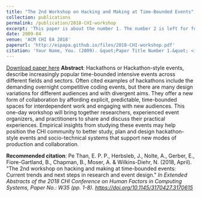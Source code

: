 ```yaml
---
title: "The 2nd Workshop on Hacking and Making at Time-Bounded Events"
collection: publications
permalink: /publication/2018-CHI-workshop
excerpt: 'This paper is about the number 1. The number 2 is left for future work.'
date: 2009-04
venue: 'ACM CHI EA 2018'
paperurl: 'http://eipapa.github.io/files/2018-CHI-workshop.pdf'
citation: 'Your Name, You. (2009). &quot;Paper Title Number 1.&quot; <i>Journal 1</i>. 1(1).'
---
```


[Download paper here](http://eipapa.github.io/files/2018-CHI-workshop.pdf)
**Abstract**: Hackathons or Hackathon-style events, describe increasingly popular time-bounded intensive events across different fields and sectors. Often cited examples of hackathons include the demanding overnight competitive coding events, but there are many design variations for different audiences and with divergent aims. They offer a new form of collaboration by affording explicit, predictable, time-bounded spaces for interdependent work and engaging with new audiences. This one-day workshop will bring together researchers, experienced event organizers, and practitioners to share and discuss their practical experiences. Empirical insights from studying these events may help position the CHI community to better study, plan and design hackathon-style events and socio-technical systems that support new modes of production and collaboration.

**Recommended citation**: Pe Than, E. P. P., Herbsleb, J., Nolte, A., Gerber, E., Fiore-Gartland, B., Chapman, B., Moser, A. & Wilkins-Diehr, N. (2018, April). "The 2nd workshop on hacking and making at time-bounded events: Current trends and next steps in research and event design." <i>In Extended Abstracts of the 2018 CHI Conference on Human Factors in Computing Systems<i>, Paper No.: W35 (pp. 1-8). https://doi.org/10.1145/3170427.3170615
